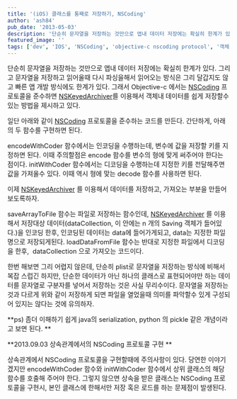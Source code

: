 ```yaml
---
title: '(iOS) 클래스를 통째로 저장하기, NSCoding'
author: 'ash84'
pub_date: '2013-05-03'
description: '단순히 문자열을 저장하는 것만으로 앱내 데이터 저장에는 확실히 한계가 있다. 그리고 문자열을 저장하고 읽어올때 다시 파싱을해서 읽어오는 방식은 그리 달갑지도 않고 빠른 앱 개발 방식에도 한계가 있다. 그래서 Objective-c 에서는 [NSCoding](https://developer.apple.com/library/mac/#documentation/Cocoa/Reference/Foundation/Protocols/NSCoding_Protocol/Reference/Refer'
featured_image: ''
tags: ['dev', 'IOS', 'NSCoding', 'objective-c nscoding protocol', '객체 저장', '클래스 저장', '파일 저장']
---
```



<span style="font-size: 11pt;">단순히 문자열을 저장하는 것만으로 앱내 데이터 저장에는 확실히 한계가 있다. 그리고 문자열을 저장하고 읽어올때 다시 파싱을해서 읽어오는 방식은 그리 달갑지도 않고 빠른 앱 개발 방식에도 한계가 있다. 그래서 Objective-c 에서는 [NSCoding](https://developer.apple.com/library/mac/#documentation/Cocoa/Reference/Foundation/Protocols/NSCoding_Protocol/Reference/Reference.html) 프로토콜을 준수하면 [NSKeyedArchiver](https://developer.apple.com/library/mac/#documentation/Cocoa/Reference/Foundation/Classes/NSKeyedArchiver_Class/Reference/Reference.html)를 이용해서 객체내 데이터를 쉽게 저장할수 있는 방법을 제시하고 있다. </span>

<span style="font-size: 11pt;">일단 아래와 같이 [NSCoding](https://developer.apple.com/library/mac/#documentation/Cocoa/Reference/Foundation/Protocols/NSCoding_Protocol/Reference/Reference.html) 프로토콜을 준수하는 코드를 만든다. 간단하게, 아래의 두 함수를 구현하면 된다. </span>

<span style="font-size: 11pt;">  
</span><span style="font-size: 11pt;">  
</span><span style="font-size: 11pt;">  
</span><span style="font-size: 11pt;">  
</span><span style="font-size: 11pt;">  
</span><span style="font-size: 11pt;"></span>

<span style="font-size: 11pt;">  
<script src="https://gist.github.com/AhnSeongHyun/5508064.js"></script>  
</span>

<span style="font-size: 11pt;">encodeWithCoder 함수에서는 인코딩을 수행하는데, </span><span style="font-size: 11pt;">변수에 값을 저장할 키를 지정하면 된다. 이때 주의할점은 encode 함수를 변수의 형에 맞게 써주어야 한다는 점이다. initWithCoder 함수에서는 디코딩을 수행하는데 지정한 키를 전달해주면 값을 가져올수 있다. 이때 역시 형에 맞는 decode 함수를 사용하면 된다. </span>

<span style="font-size: 11pt;">이제 [NSKeyedArchiver](https://developer.apple.com/library/mac/#documentation/Cocoa/Reference/Foundation/Classes/NSKeyedArchiver_Class/Reference/Reference.html) 를 이용해서 데이터를 저장하고, 가져오는 부분을 만들어 보도록하자. </span>

<span style="font-size: 11pt;">  
<script src="https://gist.github.com/AhnSeongHyun/5508120.js"></script>  
</span>

<span style="font-size: 11pt;">saveArrayToFile 함수는 파일로 저장하는 함수인데, [NSKeyedArchiver](https://developer.apple.com/library/mac/#documentation/Cocoa/Reference/Foundation/Classes/NSKeyedArchiver_Class/Reference/Reference.html) 를 이용해서 저장대상 데이터(dataCollection, 이 안에는 n 개의 Saving 객체가 들어있다.</span><span style="font-size: 11pt;">)을 인코딩 한후, 인코딩된 데이터는 data에 들어가게되고, data는 지정한 파일명으로 저장되게된다. loadDataFromFile 함수는 반대로 지정한 파일에서 디코딩을 한후, </span><span style="font-size: 11pt;"> dataCollection 으로 가져오는 코드이다. </span>

<span style="font-size: 11pt;">한번 해보면 그리 어렵지 않은데, 단순히 plist로 문자열을 저장하는 방식에 비해서 복잡 스럽긴 하지만, 단순한 데이터가 아닌 하나의 클래스로 표현되어야만 하는 데이터를 문자열로 구분자를 넣어서 저장하는 것은 사실 무리수이다. 문자열을 저장하는 것과 다르게 위와 같이 저장하게 되면 파일을 열었을때 의미를 파악할수 있게 구성되어 있지는 않다는 것에 유의하자. </span>

<span style="font-size: 11pt;">**ps) 좀더 이해하기 쉽게 java의 serialization, python 의 pickle 같은 개념이라고 보면 된다. **</span>

<span style="font-size: 11pt;">**2013.09.03 상속관계에서의 NSCoding 프로토콜 구현 **</span>

<span style="font-size: 11pt;">상속관계에서 NSCoding 프로토콜을 구현할때에 주의사항이 있다. 당연한 이야기겠지만 encodeWithCoder 함수와 initWithCoder 함수에서 상위 클래스의 해당 함수를 호출해 주어야 한다. 그렇지 않으면 상속을 받은 클래스는 NSCoding 프로토콜을 구현시, 본인 클래스에 한해서만 저장 혹은 로드를 하는 문제점이 발생된다. </span>

<script src="https://gist.github.com/AhnSeongHyun/6433486.js"></script>



